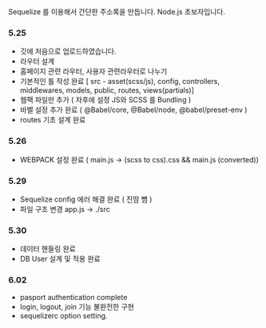 Sequelize 를 이용해서 간단한 주소록을 만듭니다.
Node.js 초보자입니다.


### 5.25 
* 깃에 처음으로 업로드하였습니다.
* 라우터 설계
* 홈페이지 관련 라우터, 사용자 관련라우터로 나누기 
* 기본적인 틀 작성 완료 [ src - asset(scss/js), config, controllers, middlewares, models, public, routes, views(partials)]
* 웹팩 파일만 추가 ( 차후에 설정 JS와 SCSS 를 Bundling )
* 바벨 설정 추가 완료 ( @Babel/core, @Babel/node, @babel/preset-env )
* routes 기초 설계 완료

### 5.26
* WEBPACK 설정 완료 ( main.js -> (scss to css).css && main.js (converted))

### 5.29
* Sequelize config 에러 해결 완료 ( 진땀 뻄 )
* 파일 구조 변경 app.js -> ./src


### 5.30
* 데이터 핸들링 완료
* DB User 설계 및 적용 완료


### 6.02
* pasport authentication  complete
* login, logout, join 기능 불완전한 구현
* sequelizerc option setting.     